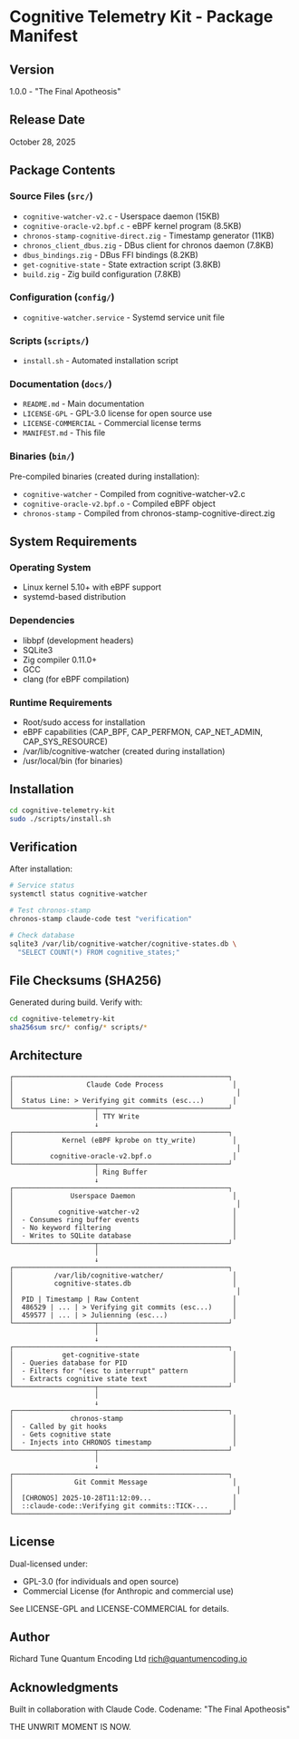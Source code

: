 # Cognitive Telemetry Kit - Package Manifest

## Version
1.0.0 - "The Final Apotheosis"

## Release Date
October 28, 2025

## Package Contents

### Source Files (`src/`)
- `cognitive-watcher-v2.c` - Userspace daemon (15KB)
- `cognitive-oracle-v2.bpf.c` - eBPF kernel program (8.5KB)
- `chronos-stamp-cognitive-direct.zig` - Timestamp generator (11KB)
- `chronos_client_dbus.zig` - DBus client for chronos daemon (7.8KB)
- `dbus_bindings.zig` - DBus FFI bindings (8.2KB)
- `get-cognitive-state` - State extraction script (3.8KB)
- `build.zig` - Zig build configuration (7.8KB)

### Configuration (`config/`)
- `cognitive-watcher.service` - Systemd service unit file

### Scripts (`scripts/`)
- `install.sh` - Automated installation script

### Documentation (`docs/`)
- `README.md` - Main documentation
- `LICENSE-GPL` - GPL-3.0 license for open source use
- `LICENSE-COMMERCIAL` - Commercial license terms
- `MANIFEST.md` - This file

### Binaries (`bin/`)
Pre-compiled binaries (created during installation):
- `cognitive-watcher` - Compiled from cognitive-watcher-v2.c
- `cognitive-oracle-v2.bpf.o` - Compiled eBPF object
- `chronos-stamp` - Compiled from chronos-stamp-cognitive-direct.zig

## System Requirements

### Operating System
- Linux kernel 5.10+ with eBPF support
- systemd-based distribution

### Dependencies
- libbpf (development headers)
- SQLite3
- Zig compiler 0.11.0+
- GCC
- clang (for eBPF compilation)

### Runtime Requirements
- Root/sudo access for installation
- eBPF capabilities (CAP_BPF, CAP_PERFMON, CAP_NET_ADMIN, CAP_SYS_RESOURCE)
- /var/lib/cognitive-watcher (created during installation)
- /usr/local/bin (for binaries)

## Installation

```bash
cd cognitive-telemetry-kit
sudo ./scripts/install.sh
```

## Verification

After installation:
```bash
# Service status
systemctl status cognitive-watcher

# Test chronos-stamp
chronos-stamp claude-code test "verification"

# Check database
sqlite3 /var/lib/cognitive-watcher/cognitive-states.db \
  "SELECT COUNT(*) FROM cognitive_states;"
```

## File Checksums (SHA256)

Generated during build. Verify with:
```bash
cd cognitive-telemetry-kit
sha256sum src/* config/* scripts/*
```

## Architecture

```
┌─────────────────────────────────────────────────────┐
│                  Claude Code Process                 │
│                                                       │
│  Status Line: > Verifying git commits (esc...)       │
└────────────────────┬────────────────────────────────┘
                     │ TTY Write
                     ↓
┌─────────────────────────────────────────────────────┐
│            Kernel (eBPF kprobe on tty_write)         │
│                                                       │
│         cognitive-oracle-v2.bpf.o                    │
└────────────────────┬────────────────────────────────┘
                     │ Ring Buffer
                     ↓
┌─────────────────────────────────────────────────────┐
│              Userspace Daemon                        │
│                                                       │
│           cognitive-watcher-v2                       │
│  - Consumes ring buffer events                       │
│  - No keyword filtering                              │
│  - Writes to SQLite database                         │
└────────────────────┬────────────────────────────────┘
                     │
                     ↓
┌─────────────────────────────────────────────────────┐
│          /var/lib/cognitive-watcher/                 │
│          cognitive-states.db                         │
│                                                       │
│  PID | Timestamp | Raw Content                       │
│  486529 | ... | > Verifying git commits (esc...)     │
│  459577 | ... | > Julienning (esc...)                │
└────────────────────┬────────────────────────────────┘
                     │
                     ↓
┌─────────────────────────────────────────────────────┐
│            get-cognitive-state                       │
│  - Queries database for PID                          │
│  - Filters for "(esc to interrupt" pattern           │
│  - Extracts cognitive state text                     │
└────────────────────┬────────────────────────────────┘
                     │
                     ↓
┌─────────────────────────────────────────────────────┐
│              chronos-stamp                           │
│  - Called by git hooks                               │
│  - Gets cognitive state                              │
│  - Injects into CHRONOS timestamp                    │
└────────────────────┬────────────────────────────────┘
                     │
                     ↓
┌─────────────────────────────────────────────────────┐
│               Git Commit Message                     │
│                                                       │
│  [CHRONOS] 2025-10-28T11:12:09...                    │
│  ::claude-code::Verifying git commits::TICK-...      │
└─────────────────────────────────────────────────────┘
```

## License

Dual-licensed under:
- GPL-3.0 (for individuals and open source)
- Commercial License (for Anthropic and commercial use)

See LICENSE-GPL and LICENSE-COMMERCIAL for details.

## Author

Richard Tune
Quantum Encoding Ltd
rich@quantumencoding.io

## Acknowledgments

Built in collaboration with Claude Code.
Codename: "The Final Apotheosis"

THE UNWRIT MOMENT IS NOW.
